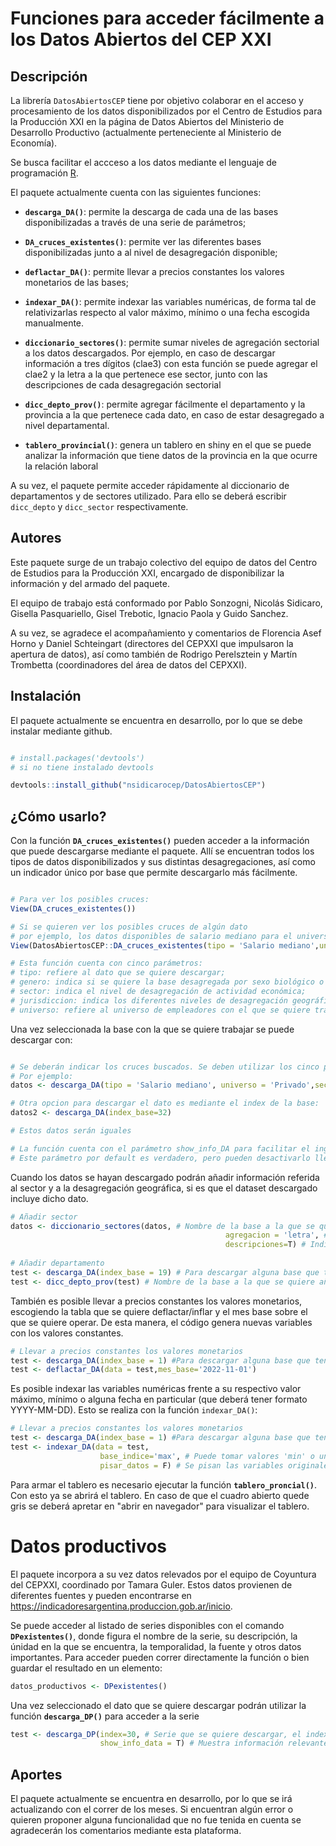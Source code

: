 # Funciones para acceder fácilmente a los Datos Abiertos del CEP XXI

## Descripción
La librería `DatosAbiertosCEP` tiene por objetivo colaborar en el acceso y procesamiento de los datos disponibilizados por el Centro de Estudios para la Producción XXI en la página de Datos Abiertos del Ministerio de Desarrollo Productivo (actualmente perteneciente al Ministerio de Economía).

Se busca facilitar el accceso a los datos mediante el lenguaje de programación [R](https://www.r-project.org/).

El paquete actualmente cuenta con las siguientes funciones: 

- **`descarga_DA()`**: permite la descarga de cada una de las bases disponibilizadas a través de una serie de parámetros; 

- **`DA_cruces_existentes()`**: permite ver las diferentes bases disponibilizadas junto a al nivel de desagregación disponible; 

- **`deflactar_DA()`**: permite llevar a precios constantes los valores monetarios de las bases;  

- **`indexar_DA()`**: permite indexar las variables numéricas, de forma tal de relativizarlas respecto al valor máximo, mínimo o una fecha escogida manualmente. 

- **`diccionario_sectores()`**: permite sumar niveles de agregación sectorial a los datos descargados. Por ejemplo, en caso de descargar información a tres dígitos (clae3) con esta función se puede agregar el clae2 y la letra a la que pertenece ese sector, junto con las descripciones de cada desagregación sectorial

- **`dicc_depto_prov()`**: permite agregar fácilmente el departamento y la provincia a la que pertenece cada dato, en caso de estar desagregado a nivel departamental.

- **`tablero_provincial()`**: genera un tablero en shiny en el que se puede analizar la información que tiene datos de la provincia en la que ocurre la relación laboral

A su vez, el paquete permite acceder rápidamente al diccionario de departamentos y de sectores utilizado. Para ello se deberá escribir `dicc_depto` y `dicc_sector` respectivamente. 

## Autores 
Este paquete surge de un trabajo colectivo del equipo de datos del Centro de Estudios para la Producción XXI, encargado de disponibilizar la información y del armado del paquete. 

El equipo de trabajo está conformado por Pablo Sonzogni, Nicolás Sidicaro, Gisella Pasquariello, Gisel Trebotic, Ignacio Paola y Guido Sanchez.

A su vez, se agradece el acompañamiento y comentarios de Florencia Asef Horno y Daniel Schteingart (directores del CEPXXI que impulsaron la apertura de datos), así como también de Rodrigo Perelsztein y Martín Trombetta (coordinadores del área de datos del CEPXXI). 

## Instalación

El paquete actualmente se encuentra en desarrollo, por lo que se debe instalar mediante github. 

```r

# install.packages('devtools') 
# si no tiene instalado devtools

devtools::install_github("nsidicarocep/DatosAbiertosCEP")

```

## ¿Cómo usarlo? 

Con la función **`DA_cruces_existentes()`** pueden acceder a la información que puede descargarse mediante el paquete. Allí se encuentran todos los tipos de datos disponibilizados y sus distintas desagregaciones, así como un indicador único por base que permite descargarlo más fácilmente. 

```r

# Para ver los posibles cruces: 
View(DA_cruces_existentes())  

# Si se quieren ver los posibles cruces de algún dato
# por ejemplo, los datos disponibles de salario mediano para el universo de empresas privadas: 
View(DatosAbiertosCEP::DA_cruces_existentes(tipo = 'Salario mediano',universo ='Privado'))

# Esta función cuenta con cinco parámetros: 
# tipo: refiere al dato que se quiere descargar; 
# genero: indica si se quiere la base desagregada por sexo biológico o no;
# sector: indica el nivel de desagregación de actividad económica; 
# jurisdiccion: indica los diferentes niveles de desagregación geográfica que tiene el dato;
# universo: refiere al universo de empleadores con el que se quiere trabajar. Se puede escoger por empresas privadas, empresas públicas y privadas, empleadores públicos, total del empleo y NO (para los casos en los que no se indica el universo)

```

Una vez seleccionada la base con la que se quiere trabajar se puede descargar con:

```r

# Se deberán indicar los cruces buscados. Se deben utilizar los cinco parámetros mencionados arriba
# Por ejemplo: 
datos <- descarga_DA(tipo = 'Salario mediano', universo = 'Privado',sector = 'Letra', jurisdiccion = 'NO',genero='NO') 

# Otra opcion para descargar el dato es mediante el index de la base: 
datos2 <- descarga_DA(index_base=32)

# Estos datos serán iguales

# La función cuenta con el parámetro show_info_DA para facilitar el ingreso a la metodología de la base. 
# Este parámetro por default es verdadero, pero pueden desactivarlo llegado el caso. 

```

Cuando los datos se hayan descargado podrán añadir información referida al sector y a la desagregación geográfica, si es que el dataset descargado incluye dicho dato. 

```r 
# Añadir sector 
datos <- diccionario_sectores(datos, # Nombre de la base a la que se quiere añadir la información
                                                agregacion = 'letra', # Nivel de agregación que se quiere sumar datos 
                                                descripciones=T) # Indicar si se quiere sumar la descripción o no
                                                
# Añadir departamento 
test <- descarga_DA(index_base = 19) # Para descargar alguna base que tenga departamento 
test <- dicc_depto_prov(test) # Nombre de la base a la que se quiere añadir la información

```

También es posible llevar a precios constantes los valores monetarios, escogiendo la tabla que se quiere deflactar/inflar y el mes base sobre el que se quiere operar. De esta manera, el código genera nuevas variables con los valores constantes. 

```r
# Llevar a precios constantes los valores monetarios 
test <- descarga_DA(index_base = 1) #Para descargar alguna base que tenga valores monetarios
test <- deflactar_DA(data = test,mes_base='2022-11-01')

```

Es posible indexar las variables numéricas frente a su respectivo valor máximo, mínimo o alguna fecha en particular (que deberá tener formato YYYY-MM-DD). Esto se realiza con la función ``indexar_DA()``: 

```r
# Llevar a precios constantes los valores monetarios 
test <- descarga_DA(index_base = 1) #Para descargar alguna base que tenga valores monetarios
test <- indexar_DA(data = test,
                    base_indice='max', # Puede tomar valores 'min' o una fecha en formato YYYY-MM-DD
                    pisar_datos = F) # Se pisan las variables originales y se las reemplaza por las indexadas.  

```

Para armar el tablero es necesario ejecutar la función **``tablero_proncial()``**. Con esto ya se abrirá el tablero. En caso de que el cuadro abierto quede gris se deberá apretar en "abrir en navegador" para visualizar el tablero. 

# Datos productivos

El paquete incorpora a su vez datos relevados por el equipo de Coyuntura del CEPXXI, coordinado por Tamara Guler. Estos datos provienen de diferentes fuentes y pueden encontrarse en https://indicadoresargentina.produccion.gob.ar/inicio. 

Se puede acceder al listado de series disponibles con el comando **``DPexistentes()``**, donde figura el nombre de la serie, su descripción, la únidad en la que se encuentra, la temporalidad, la fuente y otros datos importantes. Para acceder pueden correr directamente la función o bien guardar el resultado en un elemento: 

```r
datos_productivos <- DPexistentes()
```

Una vez seleccionado el dato que se quiere descargar podrán utilizar la función **``descarga_DP()``** para acceder a la serie

```r
test <- descarga_DP(index=30, # Serie que se quiere descargar, el index proviene de la variable ID de DPexistentes()
                    show_info_data = T) # Muestra información relevante de la serie (default = T)
```

## Aportes 
El paquete actualmente se encuentra en desarrollo, por lo que se irá actualizando con el correr de los meses. 
Si encuentran algún error o quieren proponer alguna funcionalidad que no fue tenida en cuenta se agradecerán los comentarios mediante esta plataforma. 






